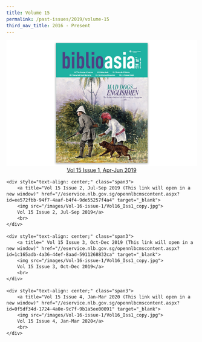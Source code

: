 ```yaml
---
title: Volume 15
permalink: /past-issues/2019/volume-15
third_nav_title: 2016 - Present
---
```


<div class="row-fluid">
	<div style="text-align: center;" class="span3">
		<a title=" Vol 15 Issue 1, Apr-Jun 2019 (This link will open in a new window)" href="//eservice.nlb.gov.sg/opennlbcmscontent.aspx?id=e51e7c7f-f6ae-4413-aed8-4fb79e0a60aa" target="_blank">
		<img src="/images/Vol-16-issue-1/Vol16_Iss1_copy.jpg">
		Vol 15 Issue 1, Apr-Jun 2019</a>
		<br>
	</div>
		
	<div style="text-align: center;" class="span3">
		<a title="Vol 15 Issue 2, Jul-Sep 2019 (This link will open in a new window)" href="//eservice.nlb.gov.sg/opennlbcmscontent.aspx?id=ee572fbb-94f7-4aaf-b4f4-9de55257f4a4" target="_blank">
		<img src="/images/Vol-16-issue-1/Vol16_Iss1_copy.jpg">
		Vol 15 Issue 2, Jul-Sep 2019</a>
		<br>
	</div>
		
	<div style="text-align: center;" class="span3">
		<a title=" Vol 15 Issue 3, Oct-Dec 2019 (This link will open in a new window)" href="//eservice.nlb.gov.sg/opennlbcmscontent.aspx?id=1c165adb-4a36-44ef-8aad-5911268832ca" target="_blank">
		<img src="/images/Vol-16-issue-1/Vol16_Iss1_copy.jpg">
		Vol 15 Issue 3, Oct-Dec 2019</a>
		<br>
	</div>
		
	<div style="text-align: center;" class="span3">
		<a title="Vol 15 Issue 4, Jan-Mar 2020 (This link will open in a new window)" href="//eservice.nlb.gov.sg/opennlbcmscontent.aspx?id=0f5df34d-1724-4a0e-9c7f-9b1a5ee00091" target="_blank">
		<img src="/images/Vol-16-issue-1/Vol16_Iss1_copy.jpg">
		Vol 15 Issue 4, Jan-Mar 2020</a>
		<br>
	</div>
</div>
